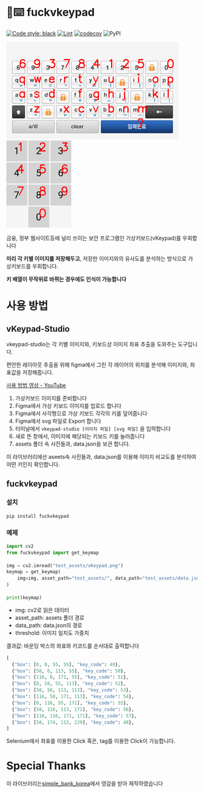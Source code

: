 # 🖕⌨️ fuckvkeypad
[![Code style: black](https://img.shields.io/badge/code%20style-black-000000.svg)](https://github.com/psf/black)
[![Lint](https://github.com/soulee-dev/FuckVkeyPad/actions/workflows/black.yml/badge.svg)](https://github.com/soulee-dev/FuckVkeyPad/actions/workflows/black.yml)
[![codecov](https://codecov.io/gh/soulee-dev/FuckVkeyPad/branch/main/graph/badge.svg?token=V3MK4N5X5X)](https://codecov.io/gh/soulee-dev/FuckVkeyPad)
![PyPI](https://img.shields.io/pypi/v/fuckvkeypad)


![vKeypad1](images/img1.png)
![vKeypad2](images/img2.png)

금융, 정부 웹사이트등에 널리 쓰이는 보안 프로그램인 가상키보드(vKeypad)를 우회합니다

**미리 각 키별 이미지를 저장해두고**, 저장한 이미지와의 유사도를 분석하는 방식으로 가상키보드를 우회합니다.

**키 배열이 무작위로 바뀌는 경우에도 인식이 가능합니다**

# 사용 방법
## vKeypad-Studio
vkeypad-studio는 각 키별 이미지와, 키보드상 이미지 좌표 추출을 도와주는 도구입니다.

편안한 레이아웃 추출을 위해 figma에서 그린 각 레이어의 위치를 분석해 이미지와, 좌표값을 저장해줍니다.

[사용 방법 영상 - YouTube](https://www.youtube.com/watch?v=4kE4m3oMGX8)
1. 가상키보드 이미지를 준비합니다
2. Figma에서 가상 키보드 이미지를 업로드 합니다
3. Figma에서 사각형으로 가상 키보드 각각의 키를 덮어줍니다
4. Figma에서 svg 파일로 Export 합니다
5. 터미널에서 ``vkeypad-studio [이미지 파일] [svg 파일]`` 을 입력합니다
6. 새로 뜬 창에서, 이미지에 해당되는 키보드 키를 눌러줍니다
7. assets 폴더 속 사진들과, data.json을 보관 합니다.

이 라이브러리에선 aseets속 사진들과, data.json를 이용해 이미지 비교도를 분석하여 어떤 키인지 확인합니다.

## fuckvkeypad
### 설치
```
pip install fuckvkeypad
```

### 예제
```python
import cv2
from fuckvkeypad import get_keymap

img = cv2.imread("test_assets/vKeypad.png")
keymap = get_keymap(
    img=img, asset_path="test_assets/", data_path="test_assets/data.json", threshold=100
)

print(keymap)
```
 - img: cv2로 읽은 데이터
 - asset_path: assets 폴더 경로
 - data_path: data.json의 경로
 - threshold: 이미지 일치도 가중치


결과값: 바운딩 박스의 좌표와 키코드를 순서대로 출력합니다
```python
[
  {"box": [0, 0, 55, 55], "key_code": 49},
  {"box": [58, 0, 113, 55], "key_code": 50},
  {"box": [116, 0, 171, 55], "key_code": 51},
  {"box": [0, 58, 55, 113], "key_code": 52},
  {"box": [58, 58, 113, 113], "key_code": 53},
  {"box": [116, 58, 171, 113], "key_code": 54},
  {"box": [0, 116, 55, 171], "key_code": 55},
  {"box": [58, 116, 113, 171], "key_code": 56},
  {"box": [116, 116, 171, 171], "key_code": 57},
  {"box": [58, 174, 113, 229], "key_code": 48},
]
```
Selenium에서 좌표를 이용한 Click 혹은, tag를 이용한 Click이 가능합니다.

# Special Thanks
이 라이브러리는[simple_bank_korea](https://github.com/Beomi/simple_bank_korea)에서 영감을 받아 제작하였습니다

